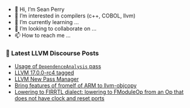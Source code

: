 - 👋 Hi, I’m Sean Perry
- 👀 I’m interested in compilers (c++, COBOL, llvm)
- 🌱 I’m currently learning ...
- 💞️ I’m looking to collaborate on ...
- 📫 How to reach me ...

<!---
s66perry/s66perry is a ✨ special ✨ repository because its `README.md` (this file) appears on your GitHub profile.
You can click the Preview link to take a look at your changes.
--->
### 📕 Latest LLVM Discourse Posts

<!-- DISCOURSE-LLVM:START -->
- [Usage of `DependenceAnalysis` pass](https://discourse.llvm.org/t/usage-of-dependenceanalysis-pass/73306#post_1)
- [LLVM 17.0.0-rc4 tagged](https://discourse.llvm.org/t/llvm-17-0-0-rc4-tagged/73256#post_6)
- [LLVM New Pass Manager](https://discourse.llvm.org/t/llvm-new-pass-manager/73303#post_1)
- [Bring features of fromelf of ARM to llvm-objcopy](https://discourse.llvm.org/t/bring-features-of-fromelf-of-arm-to-llvm-objcopy/73229#post_8)
- [Lowering to FIRRTL dialect: lowering to FModuleOp from an Op that does not have clock and reset ports](https://discourse.llvm.org/t/lowering-to-firrtl-dialect-lowering-to-fmoduleop-from-an-op-that-does-not-have-clock-and-reset-ports/73285#post_3)
<!-- DISCOURSE-LLVM:END -->
